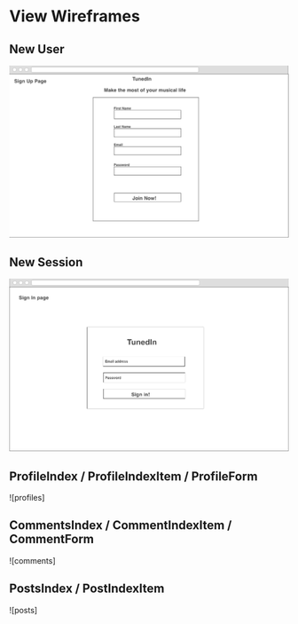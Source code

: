 # View Wireframes

## New User
![new-user]

## New Session
![new-session]

## ProfileIndex / ProfileIndexItem / ProfileForm
![profiles]

## CommentsIndex / CommentIndexItem / CommentForm
![comments]

## PostsIndex / PostIndexItem
![posts]


[new-user]: ./wireframes/sign_up.png
[new-session]: ./wireframes/sign_in.png
[post-form]: ./wireframes/create_post.png
[home]: ./wireframes/home.png
[profile]: ./wireframes/profile.png
[root]: ./wireframes/root.png
[connections]: ./wireframes/connections_index.png

